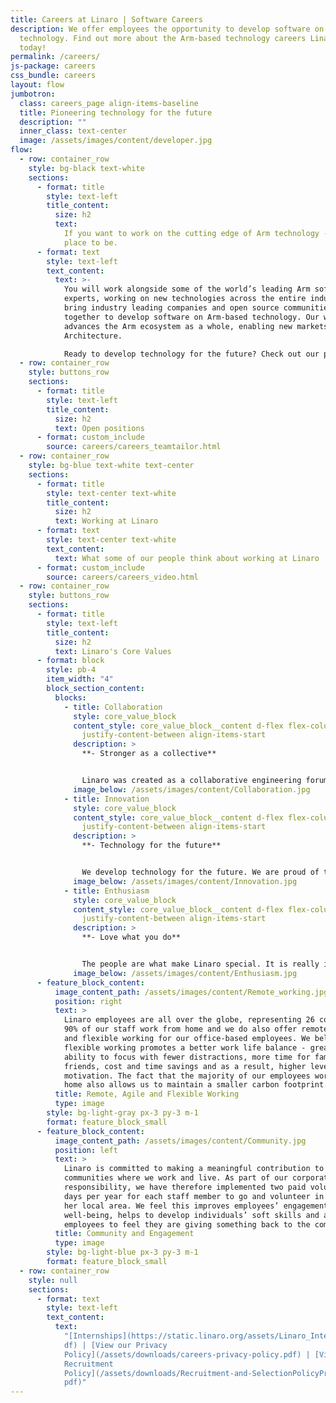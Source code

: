 ```yaml
---
title: Careers at Linaro | Software Careers
description: We offer employees the opportunity to develop software on Arm-based
  technology. Find out more about the Arm-based technology careers Linaro offers
  today!
permalink: /careers/
js-package: careers
css_bundle: careers
layout: flow
jumbotron:
  class: careers_page align-items-baseline
  title: Pioneering technology for the future
  description: ""
  inner_class: text-center
  image: /assets/images/content/developer.jpg
flow:
  - row: container_row
    style: bg-black text-white
    sections:
      - format: title
        style: text-left
        title_content:
          size: h2
          text:
            If you want to work on the cutting edge of Arm technology - Linaro is the
            place to be.
      - format: text
        style: text-left
        text_content:
          text: >-
            You will work alongside some of the world’s leading Arm software
            experts, working on new technologies across the entire industry. We
            bring industry leading companies and open source communities
            together to develop software on Arm-based technology. Our work
            advances the Arm ecosystem as a whole, enabling new markets on Arm
            Architecture.

            Ready to develop technology for the future? Check out our positions below:
  - row: container_row
    style: buttons_row
    sections:
      - format: title
        style: text-left
        title_content:
          size: h2
          text: Open positions
      - format: custom_include
        source: careers/careers_teamtailor.html
  - row: container_row
    style: bg-blue text-white text-center
    sections:
      - format: title
        style: text-center text-white
        title_content:
          size: h2
          text: Working at Linaro
      - format: text
        style: text-center text-white
        text_content:
          text: What some of our people think about working at Linaro
      - format: custom_include
        source: careers/careers_video.html
  - row: container_row
    style: buttons_row
    sections:
      - format: title
        style: text-left
        title_content:
          size: h2
          text: Linaro's Core Values
      - format: block
        style: pb-4
        item_width: "4"
        block_section_content:
          blocks:
            - title: Collaboration
              style: core_value_block
              content_style: core_value_block__content d-flex flex-column
                justify-content-between align-items-start
              description: >
                **- Stronger as a collective**


                Linaro was created as a collaborative engineering forum. We believe that collaboration is key to driving innovation which benefits the greater good.
              image_below: /assets/images/content/Collaboration.jpg
            - title: Innovation
              style: core_value_block
              content_style: core_value_block__content d-flex flex-column
                justify-content-between align-items-start
              description: >
                **- Technology for the future**


                We develop technology for the future. We are proud of the role we play in enabling new markets on Arm architecture, technology which benefits the lives of so many.
              image_below: /assets/images/content/Innovation.jpg
            - title: Enthusiasm
              style: core_value_block
              content_style: core_value_block__content d-flex flex-column
                justify-content-between align-items-start
              description: >
                **- Love what you do**


                The people are what make Linaro special. It is really important to us that our employees feel motivated in their roles and enjoy a good work/life balance.
              image_below: /assets/images/content/Enthusiasm.jpg
      - feature_block_content:
          image_content_path: /assets/images/content/Remote_working.jpg
          position: right
          text: >
            Linaro employees are all over the globe, representing 26 countries.
            90% of our staff work from home and we do also offer remote, agile
            and flexible working for our office-based employees. We believe
            flexible working promotes a better work life balance - greater
            ability to focus with fewer distractions, more time for family and
            friends, cost and time savings and as a result, higher levels of
            motivation. The fact that the majority of our employees work from
            home also allows us to maintain a smaller carbon footprint.
          title: Remote, Agile and Flexible Working
          type: image
        style: bg-light-gray px-3 py-3 m-1
        format: feature_block_small
      - feature_block_content:
          image_content_path: /assets/images/content/Community.jpg
          position: left
          text: >
            Linaro is committed to making a meaningful contribution to the
            communities where we work and live. As part of our corporate social
            responsibility, we have therefore implemented two paid voluntary
            days per year for each staff member to go and volunteer in his or
            her local area. We feel this improves employees’ engagement and
            well-being, helps to develop individuals’ soft skills and allow
            employees to feel they are giving something back to the community.
          title: Community and Engagement
          type: image
        style: bg-light-blue px-3 py-3 m-1
        format: feature_block_small
  - row: container_row
    style: null
    sections:
      - format: text
        style: text-left
        text_content:
          text:
            "[Internships](https://static.linaro.org/assets/Linaro_Interns_Brochure.p\
            df) | [View our Privacy
            Policy](/assets/downloads/careers-privacy-policy.pdf) | [View our
            Recruitment
            Policy](/assets/downloads/Recruitment-and-SelectionPolicyProcedure.\
            pdf)"
---
```

